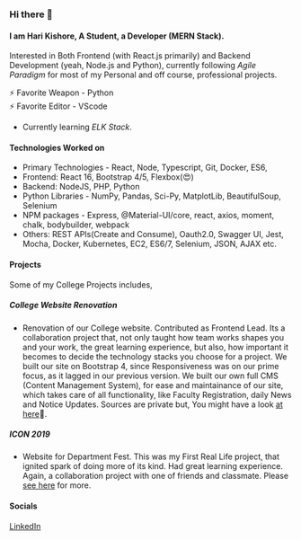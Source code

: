 ### Hi there 👋

#### I am Hari Kishore, A Student, a Developer (MERN Stack).

Interested in Both Frontend (with React.js primarily) and Backend Development (yeah, Node.js and Python), currently following _Agile Paradigm_ for most of my Personal and off course, professional projects.

⚡ Favorite Weapon - Python <br>
⚡ Favorite Editor - VScode
-  Currently learning _ELK Stack_.
<!-- - 🔭 Currently working on React, <!-- @Material-UI (core, lab, icons, pickers, types) --> 

#### Technologies Worked on

- Primary Technologies - React, Node, Typescript, Git, Docker, ES6, 
- Frontend: React 16, Bootstrap 4/5, Flexbox(😍)
- Backend: NodeJS, PHP,  Python
- Python Libraries - NumPy, Pandas, Sci-Py, MatplotLib, BeautifulSoup, Selenium
- NPM packages - Express, @Material-UI/core, react, axios, moment, chalk, bodybuilder, webpack
- Others: REST APIs(Create and Consume), Oauth2.0, Swagger UI, Jest, Mocha, Docker, Kubernetes, EC2, ES6/7, Selenium, JSON, AJAX etc.

#### Projects

Some of my College Projects includes,

##### College Website Renovation
- Renovation of our College website. Contributed as Frontend Lead. Its a collaboration project that, not only taught how team works shapes you and your work, the great learning experience, but also, how important it becomes to decide the technology stacks you choose for a project. We built our site on Bootstrap 4, since Responsiveness was on our prime focus, as it lagged in our previous version. We built our own full CMS (Content Management System), for ease and maintainance of our site, which takes care of all functionality, like Faculty Registration, daily News and Notice Updates. Sources are private but, You might have a look [at here](https://github.com/HariKishorePec/ICON-WEBSITE#icon-website)🙂.
##### ICON 2019
- Website for Department Fest. This was my First Real Life project, that ignited spark of doing more of its kind. Had great learning experience. Again, a collaboration project with one of friends and classmate. Please [see here](https://github.com/HariKishorePec/ICON-WEBSITE#icon-website) for more.


#### Socials

[LinkedIn](https://www.linkedin.com/in/hari-kishore-pec/)

<i class="fa fa-linkedin-square" aria-hidden="true"></i>

 <!-- #### Other Projects -->


<!--
**HariKishorePec/harikishorepec** is a ✨ _special_ ✨ repository because its `README.md` (this file) appears on your GitHub profile.

Here are some ideas to get you started:

- 🔭 I’m currently working on ...
- 🌱 I’m currently learning ...
- 👯 I’m looking to collaborate on ...
- 🤔 I’m looking for help with ...
- 💬 Ask me about ...
- 📫 How to reach me: ...
- 😄 Pronouns: ...
- ⚡ Fun fact: ...
-->
